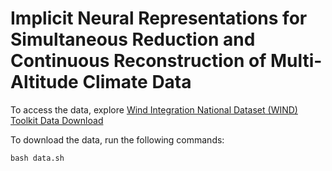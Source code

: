 # Implicit Neural Representations for Simultaneous Reduction and Continuous Reconstruction of Multi-Altitude Climate Data

To access the data, explore [Wind Integration National Dataset (WIND) Toolkit Data Download](https://github.com/NREL/hsds-examples.git)

To download the data, run the following commands:
```
bash data.sh
```